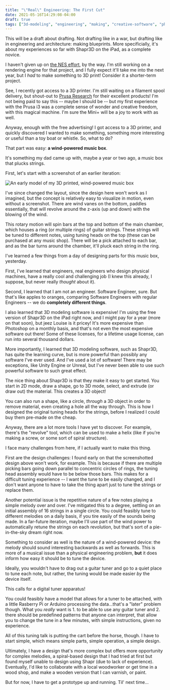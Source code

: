 ```yaml
---
title: "\"Real\" Engineering: The First Cut"
date: 2021-05-16T14:29:08-04:00
draft: true
tags: ["3d-modeling", "engineering", "making", "creative-software", "physics", "3d-printing"]
---
```


This will be a draft about drafting. Not drafting like in a war, but drafting like in engineering and architecture: making blueprints. More specificially, it's about my experiences so far with Shapr3D on the iPad, as a complete novice.

I haven't given up on [the NES effort](/posts/the-long-strange-trip), by the way. I'm still working on a rendering engine for that project, and I fully expect it'll take me into the next year, but I _had_ to make something to 3D print! Consider it a shorter-term project.

See, I recently got access to a 3D printer. I'm still waiting on a filament spool delivery, but shout-out to [Prusa Research](https://www.prusa3d.com/) for their excellent products! I'm not being paid to say this -- maybe I should be -- but my first experience with the Prusa i3 was a complete sense of wonder and creative freedom, with this magical machine. I'm sure the Mini+ will be a joy to work with as well.

Anyway, enough with the free advertising! I got access to a 3D printer, and quickly discovered I wanted to make something, something more interesting or useful than a toy boat or whistle. So, what to do?

That part was easy: **a wind-powered music box**.

It's something my dad came up with, maybe a year or two ago, a music box that plucks strings.

First, let's start with a screenshot of an earlier iteration:

![An early model of my 3D printed, wind-powered music box](/img/3dmodel.jpeg)

I've since changed the layout, since the design here won't work as I imagined, but the concept is relatively easy to visualize in motion, even without a screenshot. There are wind vanes on the bottom, paddles essentially, that will revolve around the z-axis (up and down) with the blowing of the wind.

This rotary motion will spin bars at the top and bottom of the main chamber, which houses a ring (or multiple rings) of guitar strings. These strings will be tuned to different notes, using tuning heads on the top (these can be purchased at any music shop). There will be a pick attached to each bar, and as the bar turns around the chamber, it'll pluck each string in the ring.

I've learned a few things from a day of designing parts for this music box, yesterday.

First, I've learned that engineers, real engineers who design physical machines, have a really cool and challenging job (I knew this already, I suppose, but never really _thought_ about it).

Second, I learned that I am not an engineer. Software Engineer, sure. But that's like apples to oranges, comparing Software Engineers with regular Engineers -- we do **completely different things**.

I also learned that 3D modeling software is expensive! I'm using the free version of Shapr3D on the iPad right now, and I might pay for a year (more on that soon), but jeez Louise is it pricey! It's more expensive than Photoshop on a monthly basis, and that's not even the most expensive software out there! Some of these licenses, for a lifetime usage license, can run into several thousand dollars.

More importantly, I learned that 3D modeling software, such as Shapr3D, has quite the learning curve, but is more powerful than possibly any software I've ever used. And I've used a lot of software! There may be exceptions, like Unity Engine or Unreal, but I've never been able to use such powerful software to such great effect.

The nice thing about Shapr3D is that they make it easy to get started. You start in 2D mode, draw a shape, go to 3D mode, select, and extrude (or draw out) the material. This creates a 3D object!

You can also run a shape, like a circle, _through_ a 3D object in order to remove material, even creating a hole all the way through. This is how I designed the original tuning heads for the strings, before I realized I could buy them pre-made on the cheap.

Anyway, there are a lot more tools I have yet to discover. For example, there's the "revolve" tool, which can be used to make a helix (like if you're making a screw, or some sort of spiral structure).

I face many challenges from here, if I actually want to make this thing. 

First are the design challenges: I found early on that the screenshotted design above won't work, for example. This is because if there are multiple picking bars going down parallel to concentric circles of rings, the tuning head assembly would have to be below those bars. This makes for a difficult tuning experience -- I want the tune to be easily changed, and I don't want anyone to have to take the thing apart just to tune the strings or replace them.

Another potential issue is the repetitive nature of a few notes playing a simple melody over and over. I've mitigated this to a degree, settling on an initial assembly of 16 strings in a single circle. You could feasibly tune to different melodies on a daily basis, if you tire easily of the sounds being made. In a far-future iteration, maybe I'll use part of the wind power to automatically retune the strings on each revolution, but that's sort of a pie-in-the-sky dream right now.

Something to consider as well is the nature of a wind-powered device: the melody should sound interesting backwards as well as forwards. This is more of a musical issue than a physical engineering problem, **but** it does inform how easy it should be to tune the device.

Ideally, you wouldn't have to drag out a guitar tuner and go to a quiet place to tune each note, but rather, the tuning would be made easier _by_ the device itself.

This calls for a digital tuner apparatus!

You could feasibly have a model that allows for a tuner to be attached, with a little Rasberry Pi or Arduino processing the data...that's a "later" problem though. What you _really_ want is 1. to be able to use any guitar tuner and 2. there should be predefined patterns that anyone can interpret, that allow you to change the tune in a few minutes, with simple instructions, given no experience.

All of this tuning talk is putting the cart before the horse, though. I have to start simple, which means simple parts, simple operation, a simple design.

Ultimately, I have a design that's more complex but offers more opportunity for complex melodies, a spiral-based design that I had tried at first but found myself unable to design using Shapr (due to lack of experience). Eventually, I'd like to collaborate with a local woodworker or get time in a wood shop, and make a wooden version that I can varnish, or paint.

But for now, I have to get a prototype up and running. Til' next time...
